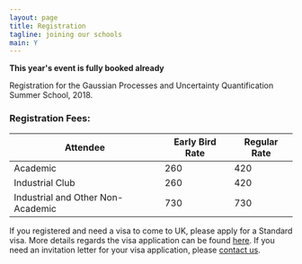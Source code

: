 ```yaml
---
layout: page
title: Registration
tagline: joining our schools
main: Y
---
```


**This year's event is fully booked already**

Registration for the Gaussian Processes and Uncertainty Quantification Summer School, 2018.

### Registration Fees:

Attendee                         | Early Bird Rate | Regular Rate
---------------------------------|-----------------|--------------
Academic                 |  260 |  420
Industrial Club          |  260 |  420
Industrial and Other Non-Academic  | 730 |  730

<!---

**Early bird registration before 1st July**

Follow the link below to register. Academics and members of our
industrial club can register at the reduced rate. Other registrants need
to register at the full cost.

-->

If you registered and need a visa to come to UK, please apply for a Standard 
visa. More details regards the visa application can be found
[here](https://www.gov.uk/standard-visitor-visa). If you need an
invitation letter for your visa application, please [contact us](mailto:mauricio.alvarez@sheffield.ac.uk).

